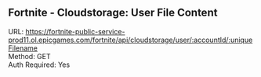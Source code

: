 ## Fortnite - Cloudstorage: User File Content

URL: https://fortnite-public-service-prod11.ol.epicgames.com/fortnite/api/cloudstorage/user/:accountId/:uniqueFilename \
Method: GET \
Auth Required: Yes
